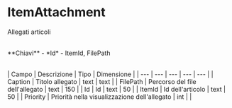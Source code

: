 # ItemAttachment

Allegati articoli

<br>
**Chiavi**
- *Id*
- ItemId, FilePath
<br><br>

| Campo | Descrizione | Tipo | Dimensione | 
| --- | --- | --- | --- | --- |
| Caption | Titolo allegato | text | text |
| FilePath | Percorso del file dell'allegato | text | 150 |
| Id | Id | text | 50 |
| ItemId | Id dell'articolo | text | 50 |
| Priority | Priorità nella visualizzazione dell'allegato | int |  |

